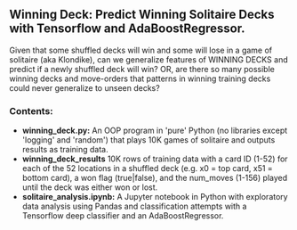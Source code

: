 ## Winning Deck: Predict Winning Solitaire Decks with Tensorflow and AdaBoostRegressor.

Given that some shuffled decks will win and some will lose in a game of solitaire (aka Klondike), can we generalize features of WINNING DECKS and predict if a newly shuffled deck will win? OR, are there so many possible winning decks and move-orders that patterns in winning training decks could never generalize to unseen decks?

### Contents:
- **winning_deck.py:** An OOP program in 'pure' Python (no libraries except 'logging' and 'random') that plays 10K games of solitaire and outputs results as training data. 
- **winning_deck_results** 10K rows of training data with a card ID (1-52) for each of the 52 locations in a shuffled deck (e.g. x0 = top card, x51 = bottom card), a won flag (true|false), and the num_moves (1-156) played until the deck was either won or lost.
- **solitaire_analysis.ipynb:** A Jupyter notebook in Python with exploratory data analysis using Pandas and classification attempts with a Tensorflow deep classifier and an AdaBoostRegressor.
